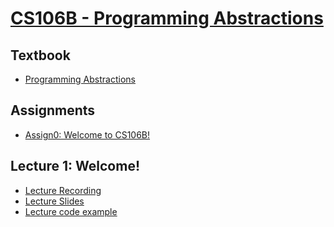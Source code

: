 # [CS106B - Programming Abstractions](http://web.stanford.edu/class/cs106b/)

## Textbook
* [Programming Abstractions](./programming_abstractions.pdf)

## Assignments
* [Assign0: Welcome to CS106B!]()

## Lecture 1: Welcome!
* [Lecture Recording](https://stanford.zoom.us/rec/play/tcIoI-v-_Tk3SIaW5QSDUKV9W421f6is03QZqfUFmUywViMHMAHwbrEaZ-r6GuF8WpEJ0558CwXf4tfk)
* [Lecture Slides](./slides/lecture1_slides.pdf)
* [Lecture code example](./code_examples/HelloWorld.zip)
